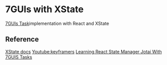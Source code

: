 # 7GUIs with XState

[7GUIs Task](https://eugenkiss.github.io/7guis/)implementation with React and XState

## Reference

[XState docs](https://www.youtube.com/watch?v=UssOjdq-LS0)
[Youtube:keyframers](https://www.youtube.com/watch?v=UssOjdq-LS0)
[Learning React State Manager Jotai With 7GUIS Tasks](https://blog.axlight.com/posts/learning-react-state-manager-jotai-with-7guis-tasks/)
